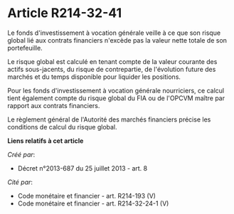 # Article R214-32-41

Le fonds d'investissement à vocation générale veille à ce que son risque global lié aux contrats financiers n'excède pas la
valeur nette totale de son portefeuille.

Le risque global est calculé en tenant compte de la valeur courante des actifs sous-jacents, du risque de contrepartie, de
l'évolution future des marchés et du temps disponible pour liquider les positions.

Pour les fonds d'investissement à vocation générale nourriciers, ce calcul tient également compte du risque global du FIA ou
de l'OPCVM maître par rapport aux contrats financiers.

Le règlement général de l'Autorité des marchés financiers précise les conditions de calcul du risque global.

**Liens relatifs à cet article**

_Créé par_:

  - Décret n°2013-687 du 25 juillet 2013 - art. 8

_Cité par_:

  - Code monétaire et financier - art. R214-193 (V)
  - Code monétaire et financier - art. R214-32-24-1 (V)
